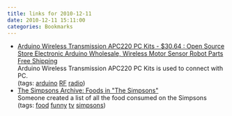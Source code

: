 ```yaml
---
title: links for 2010-12-11
date: 2010-12-11 15:11:00
categories: Bookmarks
---
```

<ul class="delicious"><li>
                <div class="delicious-link"><a href="http://www.elechouse.com/elechouse/index.php?main_page=product_info&amp;products_id=316">Arduino Wireless Transmission APC220 PC Kits - $30.64 : Open Source Store Electronic Arduino Wholesale, Wireless Motor Sensor Robot Parts Free Shipping</a></div>
                <div class="delicious-extended">Arduino Wireless Transmission APC220 PC Kits is used to connect with PC.</div>
                <div class="delicious-tags">(tags: <a href="http://www.delicious.com/funvill/arduino">arduino</a> <a href="http://www.delicious.com/funvill/RF">RF</a> <a href="http://www.delicious.com/funvill/radio">radio</a>)</div>
            </li><li>
                <div class="delicious-link"><a href="http://www.snpp.com/guides/foods.html">The Simpsons Archive: Foods in &quot;The Simpsons&quot;</a></div>
                <div class="delicious-extended">Someone created a list of all the food consumed on the Simpsons</div>
                <div class="delicious-tags">(tags: <a href="http://www.delicious.com/funvill/food">food</a> <a href="http://www.delicious.com/funvill/funny">funny</a> <a href="http://www.delicious.com/funvill/tv">tv</a> <a href="http://www.delicious.com/funvill/simpsons">simpsons</a>)</div>
            </li></ul>
